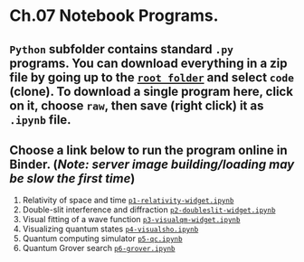 # Ch.07 Notebook Programs. 
## `Python` subfolder contains standard `.py` programs. You can download everything in a zip file by going up to the [`root folder`](https://github.com/com-py/intro) and select `code` (clone). To download a single program here, click on it, choose `raw`, then save (right click) it as  `.ipynb` file.
## Choose a link below to run the program online in Binder. (*Note: server image building/loading may be slow the first time*) 

1. Relativity of space and time [`p1-relativity-widget.ipynb`](https://mybinder.org/v2/gh/com-py/intro/main?urlpath=tree/ch07/p1-relativity-widget.ipynb)
1. Double-slit interference and diffraction [`p2-doubleslit-widget.ipynb`](https://mybinder.org/v2/gh/com-py/intro/main?urlpath=tree/ch07/p2-doubleslit-widget.ipynb)
1. Visual fitting of a wave function [`p3-visualqm-widget.ipynb`](https://mybinder.org/v2/gh/com-py/intro/main?urlpath=tree/ch07/p3-visualqm-widget.ipynb)
1. Visualizing quantum states [`p4-visualsho.ipynb`](https://mybinder.org/v2/gh/com-py/intro/main?urlpath=tree/ch07/p4-visualsho.ipynb)
1. Quantum computing simulator [`p5-qc.ipynb`](https://mybinder.org/v2/gh/com-py/intro/main?urlpath=tree/ch07/p5-qc.ipynb)
1. Quantum Grover search [`p6-grover.ipynb`](https://mybinder.org/v2/gh/com-py/intro/main?urlpath=tree/ch07/p6-grover.ipynb)
 
